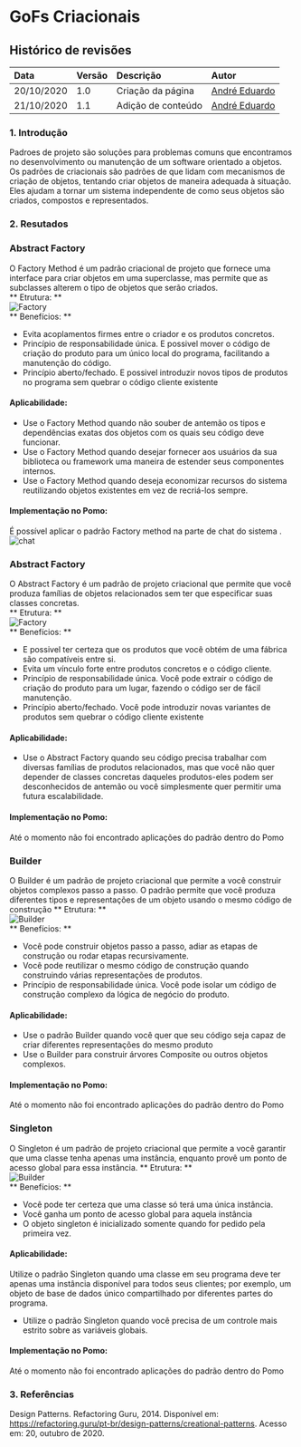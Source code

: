 # GoFs Criacionais

## Histórico de revisões

| Data       | Versão | Descrição          | Autor                                             |
| :--------- | :----- | :----------------- | :------------------------------------------------ |
| 20/10/2020 | 1.0    | Criação da página  | [André Eduardo](https://github.com/Andre-Eduardo) |
| 21/10/2020 | 1.1    | Adição de conteúdo | [André Eduardo](https://github.com/Andre-Eduardo) |

### 1. Introdução

Padroes de projeto são soluções para problemas comuns que encontramos no desenvolvimento ou manutenção de um software orientado a objetos.
Os padrões de criacionais são padrões de que lidam com mecanismos de criação de objetos, tentando criar objetos de maneira adequada à situação. Eles ajudam a tornar um sistema independente de como seus objetos são criados, compostos e representados.

### 2. Resutados

### Abstract Factory

O Factory Method é um padrão criacional de projeto que fornece uma interface para criar objetos em uma superclasse, mas permite que as subclasses alterem o tipo de objetos que serão criados.
<br>
** Etrutura: **<br>
![Factory](../../img/padroes/criacionais/factory.png)<br>
** Benefícios: **

- Evita acoplamentos firmes entre o criador e os produtos concretos.<br>
- Princípio de responsabilidade única. E possivel mover o código de criação do produto para um único local do programa, facilitando a manutenção do código.<br>
- Princípio aberto/fechado. E possivel introduzir novos tipos de produtos no programa sem quebrar o código cliente existente<br>

#### Aplicabilidade:

- Use o Factory Method quando não souber de antemão os tipos e dependências exatas dos objetos com os quais seu código deve funcionar.<br>
- Use o Factory Method quando desejar fornecer aos usuários da sua biblioteca ou framework uma maneira de estender seus componentes internos.<br>
- Use o Factory Method quando deseja economizar recursos do sistema reutilizando objetos existentes em vez de recriá-los sempre.<br>

#### Implementação no Pomo:

É possível aplicar o padrão Factory method na parte de chat do sistema .<br>
![chat](../../img/padroes/criacionais/padrao-chat.png)<br>

### Abstract Factory

O Abstract Factory é um padrão de projeto criacional que permite que você produza famílias de objetos relacionados sem ter que especificar suas classes concretas.<br>
** Etrutura: **<br>
![Factory](../../img/padroes/criacionais/abstract.png)<br>
** Benefícios: **<br>

- E possivel ter certeza que os produtos que você obtém de uma fábrica são compatíveis entre si.
- Evita um vínculo forte entre produtos concretos e o código cliente.
- Princípio de responsabilidade única. Você pode extrair o código de criação do produto para um lugar, fazendo o código ser de fácil manutenção.
- Princípio aberto/fechado. Você pode introduzir novas variantes de produtos sem quebrar o código cliente existente

#### Aplicabilidade:

- Use o Abstract Factory quando seu código precisa trabalhar com diversas famílias de produtos relacionados, mas que você não quer depender de classes concretas daqueles produtos-eles podem ser desconhecidos de antemão ou você simplesmente quer permitir uma futura escalabilidade.

#### Implementação no Pomo:

Até o momento não foi encontrado aplicações do padrão dentro do Pomo

### Builder

O Builder é um padrão de projeto criacional que permite a você construir objetos complexos passo a passo. O padrão permite que você produza diferentes tipos e representações de um objeto usando o mesmo código de construção
** Etrutura: **<br>
![Builder](../../img/padroes/criacionais/builder.png)<br>
** Benefícios: **<br>

- Você pode construir objetos passo a passo, adiar as etapas de construção ou rodar etapas recursivamente.
- Você pode reutilizar o mesmo código de construção quando construindo várias representações de produtos.
- Princípio de responsabilidade única. Você pode isolar um código de construção complexo da lógica de negócio do produto.

#### Aplicabilidade:

- Use o padrão Builder quando você quer que seu código seja capaz de criar diferentes representações do mesmo produto
- Use o Builder para construir árvores Composite ou outros objetos complexos.

#### Implementação no Pomo:

Até o momento não foi encontrado aplicações do padrão dentro do Pomo

### Singleton

O Singleton é um padrão de projeto criacional que permite a você garantir que uma classe tenha apenas uma instância, enquanto provê um ponto de acesso global para essa instância.
** Etrutura: **<br>
![Builder](../../img/padroes/criacionais/singleton.png)<br>
** Benefícios: **<br>

- Você pode ter certeza que uma classe só terá uma única instância.
- Você ganha um ponto de acesso global para aquela instância
- O objeto singleton é inicializado somente quando for pedido pela primeira vez.

#### Aplicabilidade:

Utilize o padrão Singleton quando uma classe em seu programa deve ter apenas uma instância disponível para todos seus clientes; por exemplo, um objeto de base de dados único compartilhado por diferentes partes do programa.

- Utilize o padrão Singleton quando você precisa de um controle mais estrito sobre as variáveis globais.

#### Implementação no Pomo:

Até o momento não foi encontrado aplicações do padrão dentro do Pomo

### 3. Referências

Design Patterns. Refactoring Guru, 2014. Disponível em: <https://refactoring.guru/pt-br/design-patterns/creational-patterns>. Acesso em: 20, outubro de 2020.
